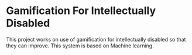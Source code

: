 # Gamification For Intellectually Disabled

This project works on use of gamification for intellectually disabled so that they can improve. This system is based on Machine learning.

